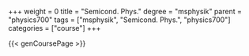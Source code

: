 +++
weight = 0
title = "Semicond. Phys."
degree = "msphysik"
parent = "physics700"
tags = ["msphysik", "Semicond. Phys.", "physics700"]
categories = ["course"]
+++

{{< genCoursePage >}}
